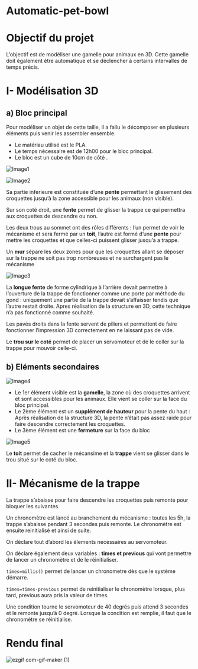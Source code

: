 # Automatic-pet-bowl

# **Objectif du projet**

L’objectif est de modéliser une gamelle pour animaux en 3D. Cette gamelle doit également être automatique et se déclencher à certains intervalles de temps précis.

# I- **Modélisation 3D**

## a) Bloc principal

Pour modéliser un objet de cette taille, il a fallu le décomposer en plusieurs éléments puis venir les assembler ensemble. 

- Le matériau utilisé est le PLA.
- Le temps nécessaire est de 12h00 pour le bloc principal.
- Le bloc est un cube de 10cm de côté .

![Image1](https://user-images.githubusercontent.com/92324336/139713631-d639aa89-8577-435a-a0ba-eaf5f5679d47.png)

![Image2](https://user-images.githubusercontent.com/92324336/139713645-4869f250-7662-4f96-969a-2aacf4df4efa.png)

Sa partie inferieure est constituée d’une **pente** permettant le glissement des croquettes jusqu’à la zone accessible pour les animaux (non visible).

Sur son coté droit, une **fente** permet de glisser la trappe ce qui permettra aux croquettes de descendre ou non.

Les deux trous au sommet ont des rôles différents : l’un permet de voir le mécanisme et sera fermé par un **toit**, l’autre est formé d’une **pente** pour mettre les croquettes et que celles-ci puissent glisser jusqu’à a trappe.

Un **mur** sépare les deux zones pour que les croquettes allant se déposer sur la trappe ne soit pas trop nombreuses et ne surchargent pas le mécanisme

![Image3](https://user-images.githubusercontent.com/92324336/139713659-ede1eb55-d2e8-4342-aa84-455c9b9d815b.png)


La **longue fente** de forme cylindrique à l’arrière devait permettre à l’ouverture de la trappe de fonctionner comme une porte par méthode du gond : uniquement une partie de la trappe devait s’affaisser tendis que l’autre restait droite. Apres réalisation de la structure en 3D, cette technique n’a pas fonctionné comme souhaité.

Les pavés droits dans la fente servent de piliers et permettent de faire fonctionner l’impression 3D correctement en ne laissant pas de vide.

Le **trou sur le coté** permet de placer un servomoteur et de le coller sur la trappe pour mouvoir celle-ci.

## b) Eléments secondaires

![Image4](https://user-images.githubusercontent.com/92324336/139713680-45be5f0c-636d-4fa2-a3ff-32e34b36fcdb.png)

- Le 1er élément visible est la **gamelle**, la zone où des croquettes arrivent et sont accessibles pour les animaux. Elle vient se coller sur la face du bloc principal.
- Le 2ème élément est un **supplément de hauteur** pour la pente du haut : Après réalisation de la structure 3D, la pente n’était pas assez raide pour faire descendre correctement les croquettes.
- Le 3ème élément est une **fermeture** sur la face du bloc

 ![Image5](https://user-images.githubusercontent.com/92324336/139713758-6466276e-53d2-4478-a894-20cac5c898fd.png)

Le **toit** permet de cacher le mécansime et la **trappe** vient se glisser dans le trou situé sur le coté du bloc. 

# II- **Mécanisme de la trappe**

La trappe s’abaisse pour faire descendre les croquettes puis remonte pour bloquer les suivantes.

Un chronomètre est lancé au branchement du mécanisme : toutes les 5h, la trappe s’abaisse pendant 3 secondes puis remonte. Le chronomètre est ensuite reinitialisé et ainsi de suite.

On déclare tout d’abord les élements necessaires au servomoteur.

On déclare également deux variables : **times et previous** qui vont permettre de lancer un chronomètre et de le réinitialiser.

`times=millis()` permet de lancer un chronometre dès que le système démarre.

`times=times-previous` permet de reinitialiser le chronomètre lorsque, plus tard, previous aura pris la valeur de times.

Une condition tourne le servomoteur de 40 degrés puis attend 3 secondes et le remonte jusqu’à 0 degré. Lorsque la condition est remplie, il faut que le chronomètre se réinitialise.

# Rendu final 

![ezgif com-gif-maker (1)](https://user-images.githubusercontent.com/92324336/139714917-4bc87b61-6a8e-4eb2-909e-73fd548a588d.gif)
